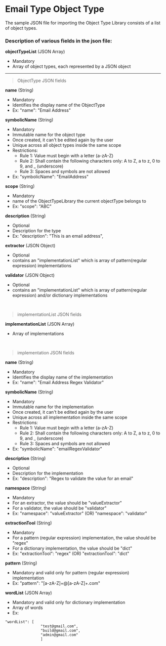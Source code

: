 # Email Type Object Type 

The sample JSON file for importing the Object Type Library consists of a list of object types. 

### Description of various fields in the json file:

**objectTypeList** (JSON Array) 
- Mandatory
- Array of object types, each represented by a JSON object

<hr>

>ObjectType JSON fields

**name** (String)
- Mandatory
- Identifies the display name of the ObjectType
- Ex: "name": "Email Address"

**symbolicName** (String)
- Mandatory
- Immutable name for the object type
- Once created, it can't be edited again by the user
- Unique across all object types inside the same scope
- Restrictions:
    - Rule 1: Value must begin with a letter (a-zA-Z)
    - Rule 2: Shall contain the following characters only: A to Z, a to z, 0 to 9, and _ (underscore)
    - Rule 3: Spaces and symbols are not allowed
- Ex: "symbolicName": "EmailAddress"

**scope** (String)
- Mandatory
- name of the ObjectTypeLibrary the current objectType belongs to
- Ex: "scope": "ABC"

**description** (String)
- Optional
- Description for the type
- Ex: "description": "This is an email address",

**extractor** (JSON Object)
- Optional
- contains an "implementationList" which is array of pattern(regular expression) implementations

**validator** (JSON Object)
- Optional
- contains an "implementationList" which is array of pattern(regular expression) and/or dictionary implementations


<br>

>implementationList JSON fields

**implementationList** (JSON Array)
- Array of implementations


<br>

>implementation JSON fields

**name** (String)
- Mandatory
- Identifies the display name of the implementation
- Ex: "name": "Email Address Regex Validator"

**symbolicName** (String)
- Mandatory
- Immutable name for the implementation
- Once created, it can't be edited again by the user
- Unique across all implementation inside the same scope
- Restrictions:
    - Rule 1: Value must begin with a letter (a-zA-Z)
    - Rule 2: Shall contain the following characters only: A to Z, a to z, 0 to 9, and _ (underscore)
    - Rule 3: Spaces and symbols are not allowed
- Ex: "symbolicName": "emailRegexValidator"

**description** (String)
- Optional
- Description for the implementation
- Ex: "description": "Regex to validate the value for an email"

**namespace** (String)
- Mandatory
- For an extractor, the value should be "valueExtractor"
- For a validator, the value should be "validator"
- Ex: "namespace": "valueExtractor" (OR) "namespace": "validator"

**extractionTool** (String)
- Mandatory
- For a pattern (regular expression) implementation, the value should be "regex"
- For a dictionary implementation, the value should be "dict"
- Ex: "extractionTool": "regex" (OR) "extractionTool": "dict"

**pattern** (String)
- Mandatory and valid only for pattern (regular expression) implementation
- Ex: "pattern": "[a-zA-Z]+@[a-zA-Z]+.com"

**wordList** (JSON Array)
- Mandatory and valid only for dictionary implementation
- Array of words
- Ex: 
```
"wordList": [
                "test@gmail.com",
                "build@gmail.com",
                "admin@gmail.com"
                ]
```
